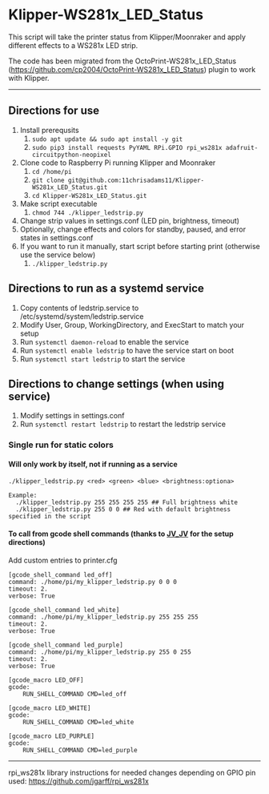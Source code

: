 # Klipper-WS281x_LED_Status
This script will take the printer status from Klipper/Moonraker and apply different effects to a WS281x LED strip.

The code has been migrated from the OctoPrint-WS281x_LED_Status (https://github.com/cp2004/OctoPrint-WS281x_LED_Status) plugin to work with Klipper.

----

## Directions for use

1. Install prerequsits
   1. ```sudo apt update && sudo apt install -y git```
   2. ```sudo pip3 install requests PyYAML RPi.GPIO rpi_ws281x adafruit-circuitpython-neopixel```
2. Clone code to Raspberry Pi running Klipper and Moonraker
   1. ```cd /home/pi```
   2. ```git clone git@github.com:11chrisadams11/Klipper-WS281x_LED_Status.git```
   3. ```cd Klipper-WS281x_LED_Status.git```
3. Make script executable
   1. ```chmod 744 ./klipper_ledstrip.py```
4. Change strip values in settings.conf (LED pin, brightness, timeout)
5. Optionally, change effects and colors for standby, paused, and error states in settings.conf
6. If you want to run it manually, start script before starting print (otherwise use the service below)
   1. ```./klipper_ledstrip.py```

## Directions to run as a systemd service

1. Copy contents of ledstrip.service to /etc/systemd/system/ledstrip.service
2. Modify User, Group, WorkingDirectory, and ExecStart to match your setup
3. Run ```systemctl daemon-reload``` to enable the service
4. Run ```systemctl enable ledstrip``` to have the service start on boot
5. Run ```systemctl start ledstrip``` to start the service

## Directions to change settings (when using service)

1. Modify settings in settings.conf
2. Run ```systemctl restart ledstrip``` to restart the ledstrip service

### Single run for static colors
#### Will only work by itself, not if running as a service

```
./klipper_ledstrip.py <red> <green> <blue> <brightness:optiona>

Example:
  ./klipper_ledstrip.py 255 255 255 255 ## Full brightness white
  ./klipper_ledstrip.py 255 0 0 ## Red with default brightness specified in the script
```

#### To call from gcode shell commands (thanks to [JV_JV](https://www.reddit.com/user/JV_JV/) for the setup directions)
Add custom entries to printer.cfg 

```
[gcode_shell_command led_off]
command: ./home/pi/my_klipper_ledstrip.py 0 0 0
timeout: 2.
verbose: True

[gcode_shell_command led_white]
command: ./home/pi/my_klipper_ledstrip.py 255 255 255
timeout: 2.
verbose: True

[gcode_shell_command led_purple]
command: ./home/pi/my_klipper_ledstrip.py 255 0 255
timeout: 2.
verbose: True

[gcode_macro LED_OFF]
gcode:
    RUN_SHELL_COMMAND CMD=led_off

[gcode_macro LED_WHITE]
gcode:
    RUN_SHELL_COMMAND CMD=led_white

[gcode_macro LED_PURPLE]
gcode:
    RUN_SHELL_COMMAND CMD=led_purple
```

----

rpi_ws281x library instructions for needed changes depending on GPIO pin used: https://github.com/jgarff/rpi_ws281x
